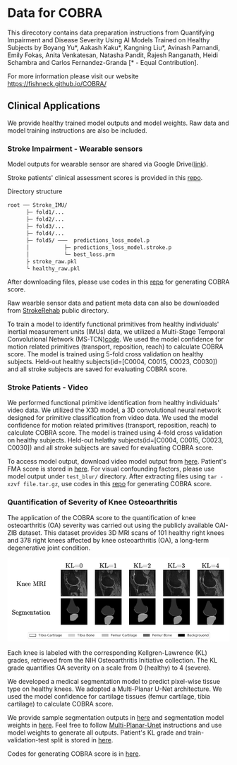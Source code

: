 # Data for COBRA

This direcotory contains data preparation instructions from Quantifying Impairment and Disease Severity Using AI Models Trained on Healthy Subjects by Boyang Yu*, Aakash Kaku*, Kangning Liu*, Avinash Parnandi, Emily Fokas, Anita Venkatesan, Natasha Pandit, Rajesh Ranganath, Heidi Schambra and Carlos Fernandez-Granda [* - Equal Contribution]. 

For more information please visit our website https://fishneck.github.io/COBRA/



## Clinical Applications

We provide healthy trained model outputs and model weights. Raw data and model training instructions are also be included. 

### Stroke Impairment - Wearable sensors 

Model outputs for wearable sensor are shared via Google Drive([link](https://drive.google.com/drive/folders/1YBgIZJhYRgd7IiChn7yWOsT6HCIKYPhl?usp=drive_link)). 

Stroke patients' clinical assessment scores is provided in this [repo](https://drive.google.com/drive/folders/1tbpq0z6C5aGIdJRrIuF_jAAoN8SWc3KZ?usp=drive_link).

Directory structure 

```tree
root ── Stroke_IMU/
      ├─ fold1/...
      ├─ fold2/...
      ├─ fold3/...
      ├─ fold4/...
      ├─ fold5/ ───  predictions_loss_model.p
      │           ├─ predictions_loss_model.stroke.p
      │           └─ best_loss.prm
      ├ stroke_raw.pkl
      └ healthy_raw.pkl
```

After downloading files, please use codes in this [repo](https://github.com/fishneck/COBRA/tree/main/models/stroke_IMU) for generating COBRA score.

Raw wearble sensor data and patient meta data can also be downloaded from [StrokeRehab](https://simtk.org/projects/primseq) public directory.

To train a model to identify functional primitives from healthy individuals' inertial measurement units (IMUs) data, we utilized a Multi-Stage Temporal Convolutional Network (MS-TCN)[code](https://github.com/yiskw713/asrf). We used the model confidence for motion related primitives (transport, reposition, reach) to calculate COBRA score. The model is trained using 5-fold cross validation on healthy subjects. Held-out healthy subjects(id=\[C0004, C0015, C0023, C0030\]) and all stroke subjects are saved for evaluating COBRA score.


### Stroke Patients - Video

We performed functional primitive identification from healthy individuals' video data. We utilized the X3D model, a 3D convolutional neural network designed for primitive classification from video data. We used the model confidence for motion related primitives (transport, reposition, reach) to calculate COBRA score. The model is trained using 4-fold cross validation on healthy subjects. Held-out helathy subjects(id=\[C0004, C0015, C0023, C0030\]) and all stroke subjects are saved for evaluating COBRA score.

To access model output, download video model output from [here](https://drive.google.com/drive/folders/1tbpq0z6C5aGIdJRrIuF_jAAoN8SWc3KZ?usp=drive_link). Patient's FMA score is stored in [here](https://github.com/fishneck/COBRA/tree/main/data/Stroke). For visual confounding factors, please use model output under `test_blur/` directory. After extracting files using `tar -xzvf file.tar.gz`, use codes in this [repo](https://github.com/fishneck/COBRA/tree/main/models/stroke_IMU) for generating COBRA score. 


### Quantification of Severity of Knee Osteoarthritis

The application of the COBRA score to the quantification of knee osteoarthritis (OA) severity was carried out using the publicly available OAI-ZIB dataset. This dataset provides 3D MRI scans of 101 healthy right knees and 378 right knees affected by knee osteoarthritis (OA), a long-term degenerative joint condition.

![image](https://github.com/fishneck/COBRA/blob/main/Data-KneeOA.png)


Each knee is labeled with the corresponding Kellgren-Lawrence (KL) grades, retrieved from the NIH Osteoarthritis Initiative collection. The KL grade quantifies OA severity on a scale from 0 (healthy) to 4 (severe).

We developed a medical segmentation model to predict pixel-wise tissue type on healthy knees. We adopted a Multi-Planar U-Net architecture. We used the model confidence for cartilage tissues (femur cartilage, tibia cartilage) to calculate COBRA score. 


We provide sample segmentation outputs in [here](https://drive.google.com/drive/folders/1KK473GI1OF2U44euHYA9fVIxsYKoTZsW?usp=drive_link) and segmentation model weights in [here](https://drive.google.com/drive/folders/1cBWEblKSqg1uN88ZRWC7ikKmOLTYa-HC?usp=drive_link). Feel free to follow [Multi-Planar-Unet](https://github.com/perslev/MultiPlanarUNet) instructions and use model weights to generate all outputs. Patient's KL grade and train-validation-test split is stored in [here](https://github.com/fishneck/COBRA/tree/main/data/kneeOA).

Codes for generating COBRA score is in [here](https://github.com/fishneck/COBRA/tree/main/models/kneeOA).



